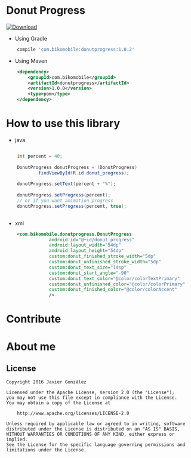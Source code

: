 Donut Progress
=======
 [ ![Download](https://api.bintray.com/packages/javiergm/maven/DonutProgress/images/download.svg) ](https://bintray.com/javiergm/maven/DonutProgress/_latestVersion)

- Using Gradle

```groovy
    compile 'com.bikomobile:donutprogress:1.0.2'
```

- Using Maven

```xml
    <dependency>
        <groupId>com.bikomobile</groupId>
        <artifactId>donutprogress</artifactId>
        <version>1.0.0</version>
        <type>pom</type>
    </dependency>
```


How to use this library
=======

- java

```java

	int percent = 40;
	        
	DonutProgress donutProgress = (DonutProgress) 
			findViewById(R.id.donut_progress);
			
	donutProgress.setText(percent + "%");
	
	donutProgress.setProgress(percent);
	// or if you want animation progress
	donutProgress.setProgress(percent, true);
	
```

- xml

```xml
	<com.bikomobile.donutprogress.DonutProgress
	            android:id="@+id/donut_progress"
	            android:layout_width="54dp"
	            android:layout_height="54dp"
	            custom:donut_finished_stroke_width="5dp"
	            custom:donut_unfinished_stroke_width="5dp"
	            custom:donut_text_size="14sp"
	            custom:donut_start_angle="-90"
	            custom:donut_text_color="@color/colorTextPrimary"
	            custom:donut_unfinished_color="@color/colorPrimary"
	            custom:donut_finished_color="@color/colorAccent"
	            />
```

Contribute
=======

About me
=======
## License

```
Copyright 2016 Javier González

Licensed under the Apache License, Version 2.0 (the "License");
you may not use this file except in compliance with the License.
You may obtain a copy of the License at

    http://www.apache.org/licenses/LICENSE-2.0

Unless required by applicable law or agreed to in writing, software
distributed under the License is distributed on an "AS IS" BASIS,
WITHOUT WARRANTIES OR CONDITIONS OF ANY KIND, either express or implied.
See the License for the specific language governing permissions and
limitations under the License.
```


